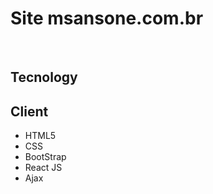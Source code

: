 <h1>Site msansone.com.br</h1>
<br>
<h2>Tecnology</h2>
<h2>Client</h2>
<ul>
  <li>HTML5</li>
  <li>CSS</li>
  <li>BootStrap</li>
  <li>React JS</li>
  <li>Ajax</li>
</ul>



